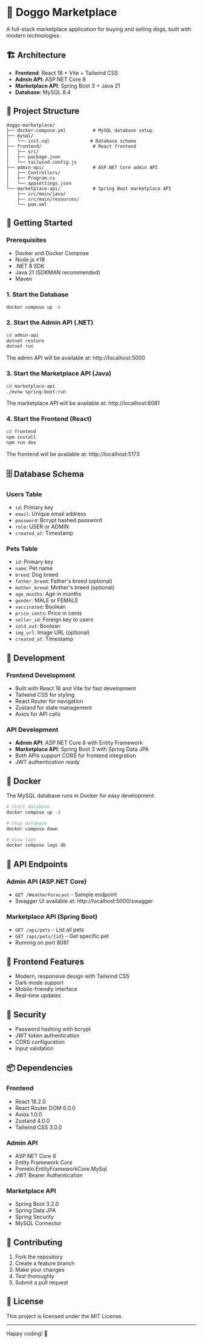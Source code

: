 # 🐶 Doggo Marketplace

A full-stack marketplace application for buying and selling dogs, built with modern technologies.

## 🏗️ Architecture

- **Frontend**: React 18 + Vite + Tailwind CSS
- **Admin API**: ASP.NET Core 8
- **Marketplace API**: Spring Boot 3 + Java 21
- **Database**: MySQL 8.4

## 📁 Project Structure

```
doggo-marketplace/
├── docker-compose.yml          # MySQL database setup
├── mysql/
│   └── init.sql               # Database schema
├── frontend/                   # React frontend
│   ├── src/
│   ├── package.json
│   └── tailwind.config.js
├── admin-api/                  # ASP.NET Core admin API
│   ├── Controllers/
│   ├── Program.cs
│   └── appsettings.json
└── marketplace-api/            # Spring Boot marketplace API
    ├── src/main/java/
    ├── src/main/resources/
    └── pom.xml
```

## 🚀 Getting Started

### Prerequisites

- Docker and Docker Compose
- Node.js ≥18
- .NET 8 SDK
- Java 21 (SDKMAN recommended)
- Maven

### 1. Start the Database

```bash
docker compose up -d
```

### 2. Start the Admin API (.NET)

```bash
cd admin-api
dotnet restore
dotnet run
```

The admin API will be available at: http://localhost:5000

### 3. Start the Marketplace API (Java)

```bash
cd marketplace-api
./mvnw spring-boot:run
```

The marketplace API will be available at: http://localhost:8081

### 4. Start the Frontend (React)

```bash
cd frontend
npm install
npm run dev
```

The frontend will be available at: http://localhost:5173

## 🗄️ Database Schema

### Users Table
- `id`: Primary key
- `email`: Unique email address
- `password`: Bcrypt hashed password
- `role`: USER or ADMIN
- `created_at`: Timestamp

### Pets Table
- `id`: Primary key
- `name`: Pet name
- `breed`: Dog breed
- `father_breed`: Father's breed (optional)
- `mother_breed`: Mother's breed (optional)
- `age_months`: Age in months
- `gender`: MALE or FEMALE
- `vaccinated`: Boolean
- `price_cents`: Price in cents
- `seller_id`: Foreign key to users
- `sold_out`: Boolean
- `img_url`: Image URL (optional)
- `created_at`: Timestamp

## 🔧 Development

### Frontend Development
- Built with React 18 and Vite for fast development
- Tailwind CSS for styling
- React Router for navigation
- Zustand for state management
- Axios for API calls

### API Development
- **Admin API**: ASP.NET Core 8 with Entity Framework
- **Marketplace API**: Spring Boot 3 with Spring Data JPA
- Both APIs support CORS for frontend integration
- JWT authentication ready

## 🐳 Docker

The MySQL database runs in Docker for easy development:

```bash
# Start database
docker compose up -d

# Stop database
docker compose down

# View logs
docker compose logs db
```

## 📝 API Endpoints

### Admin API (ASP.NET Core)
- `GET /WeatherForecast` - Sample endpoint
- Swagger UI available at: http://localhost:5000/swagger

### Marketplace API (Spring Boot)
- `GET /api/pets` - List all pets
- `GET /api/pets/{id}` - Get specific pet
- Running on port 8081

## 🎨 Frontend Features

- Modern, responsive design with Tailwind CSS
- Dark mode support
- Mobile-friendly interface
- Real-time updates

## 🔐 Security

- Password hashing with bcrypt
- JWT token authentication
- CORS configuration
- Input validation

## 📦 Dependencies

### Frontend
- React 18.2.0
- React Router DOM 6.0.0
- Axios 1.0.0
- Zustand 4.0.0
- Tailwind CSS 3.0.0

### Admin API
- ASP.NET Core 8
- Entity Framework Core
- Pomelo.EntityFrameworkCore.MySql
- JWT Bearer Authentication

### Marketplace API
- Spring Boot 3.2.0
- Spring Data JPA
- Spring Security
- MySQL Connector

## 🤝 Contributing

1. Fork the repository
2. Create a feature branch
3. Make your changes
4. Test thoroughly
5. Submit a pull request

## 📄 License

This project is licensed under the MIT License.

---

Happy coding! 🐾 